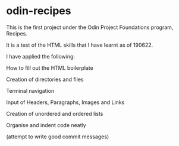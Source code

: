 # odin-recipes

This is the first project under the Odin Project Foundations program, Recipes. 

It is a test of the HTML skills that I have learnt as of 190622.

I have applied the following:

How to fill out the HTML boilerplate

Creation of directories and files

Terminal navigation

Input of Headers, Paragraphs, Images and Links

Creation of unordered and ordered lists

Organise and indent code neatly

(attempt to write good commit messages)